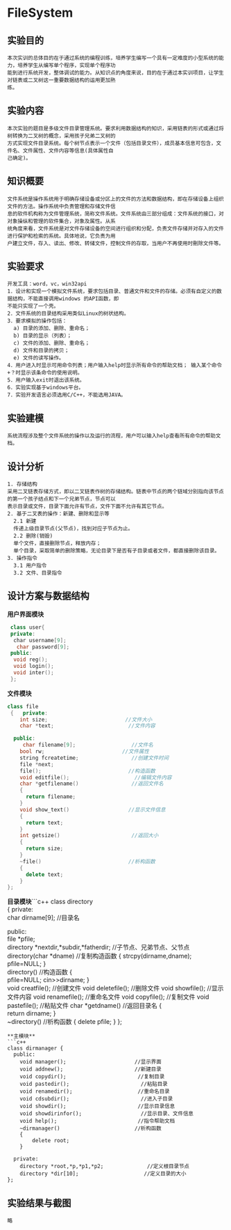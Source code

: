 # FileSystem
## 实验目的
    本次实训的总体目的在于通过系统的编程训练，培养学生编写一个具有一定难度的小型系统的能力，培养学生从编写单个程序，实现单个程序功
    能到进行系统开发，整体调试的能力。从知识点的角度来说，目的在于通过本实训项目，让学生对链表或二叉树这一重要数据结构的运用更加熟
    练。 
## 实验内容
    本次实验的题目是多级文件目录管理系统。要求利用数据结构的知识，采用链表的形式或通过将树转换为二叉树的概念，采用孩子兄弟二叉树的
    方式实现文件目录系统。每个树节点表示一个文件（包括目录文件），成员基本信息可包含，文件名、文件属性、文件内容等信息(具体属性自
    己确定)。
## 知识概要
    文件系统是操作系统用于明确存储设备或分区上的文件的方法和数据结构，即在存储设备上组织文件的方法。操作系统中负责管理和存储文件信
    息的软件机构称为文件管理系统，简称文件系统。文件系统由三部分组成：文件系统的接口，对对象操纵和管理的软件集合，对象及属性。从系
    统角度来看，文件系统是对文件存储设备的空间进行组织和分配，负责文件存储并对存入的文件进行保护和检索的系统。具体地说，它负责为用
    户建立文件，存入、读出、修改、转储文件，控制文件的存取，当用户不再使用时刪除文件等。
## 实验要求
    开发工具：word，vc，win32api
    1．设计和实现一个模拟文件系统，要求包括目录、普通文件和文件的存储。必须有自定义的数据结构，不能直接调用windows 的API函数，即
    不能只实现了一个壳。
    2．文件系统的目录结构采用类似Linux的树状结构。
    3．要求模拟的操作包括：
      a) 目录的添加、删除、重命名；
      b) 目录的显示（列表）；
      c) 文件的添加、删除、重命名；
      d) 文件和目录的拷贝；
      e) 文件的读写操作。
    4．用户进入时显示可用命令列表；用户输入help时显示所有命令的帮助文档； 输入某个命令+？时显示该条命令的使用说明。
    5．用户输入exit时退出该系统。
    6．实验实现基于windows平台。
    7．实验开发语言必须选用C/C++，不能选用JAVA。
## 实验建模
    系统流程涉及整个文件系统的操作以及运行的流程，用户可以输入help查看所有命令的帮助文档。
## 设计分析
    1. 存储结构
    采用二叉链表存储方式，即以二叉链表作树的存储结构。链表中节点的两个链域分别指向该节点的第一个孩子结点和下一个兄弟节点，节点可以
    表示目录或文件，目录下面允许有节点，文件下面不允许有其它节点。
    2. 基于二叉表的操作：新建、删除和显示等
      2.1 新建
      传递上级目录节点(父节点)，找到对应子节点为止。
      2.2 删除(销毁)
      单个文件，直接删除节点，释放内存； 
      单个目录，采取简单的删除策略，无论目录下是否有子目录或者文件，都直接删除该目录。
    3. 操作指令
      3.1 用户指令
      3.2 文件、目录指令
## 设计方案与数据结构
**用户界面模块**
```c++
 class user{
 private:
  char username[9];
   char password[9]; 
 public:
  void reg();
  void login();
  void inter();
 };
```
**文件模块**
```c++
class file   
 {   private:  
    int size;  	                      //文件大小
    char *text;                        //文件内容

  public:  
     char filename[9];                  //文件名
    bool rw;                         //文件属性
    string fcreatetime;                 //创建文件时间
    file *next;                        
    file();                            //构造函数
    void editfile();                     //编辑文件内容
    char *getfilename()                 //返回文件名
    {
      return filename;
    }  
    void show_text()                   //显示文件信息
    {
      return text;
    }  
    int getsize()                       //返回大小
    {       
      return size;
    }   
    ~file()                            //析构函数
    {
      delete text;
    }
}; 
```
**目录模块**```c++
class directory  
{ 
  private:  
char dirname[9];                    //目录名

  public:  
    file  *pfile;          
    directory *nextdir,*subdir,*fatherdir;    //子节点、兄弟节点、父节点
    directory(char *dname)               //复制构造函数
    { 
      strcpy(dirname,dname);
      pfile=NULL;
    }  
    directory()                          //构造函数
    {  
      pfile=NULL;
      cin>>dirname; 
    }  
    void creatfile();                      //创建文件 
    void deletefile();                     //删除文件
    void showfile();                      //显示文件内容
    void renamefile();                    //重命名文件
    void copyfile();                      //复制文件
    void pastefile();                     //粘贴文件
    char *getdname()                    //返回目录名
	{     
	  return dirname;
    }  
    ~directory()                         //析构函数
    {
      delete pfile;
    }
};  
```
**主模块**
```c++
class dirmanager { 
  public:   
    void manager();                      //显示界面
    void addnew();                       //新建目录
    void copydir();                       //复制目录
    void pastedir();                       //粘贴目录
    void renamedir();                     //重命名目录
    void cdsubdir();                       //进入子目录
    void showdir();                       //显示目录信息
    void showdirinfor();                   //显示目录、文件信息
    void help();                          //指令帮助文档
    ~dirmanager()                        //析构函数
    {
        delete root;
    } 
	
  private:  
    directory *root,*p,*p1,*p2;              //定义根目录节点
    directory *dir[10];                     //定义目录的大小
}; 
```
## 实验结果与截图
    略

